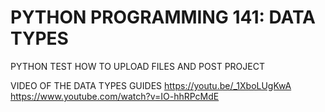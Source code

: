 # PYTHON PROGRAMMING 141: DATA TYPES
PYTHON TEST HOW TO UPLOAD FILES AND POST PROJECT

VIDEO OF THE DATA TYPES GUIDES
https://youtu.be/_1XboLUgKwA
https://www.youtube.com/watch?v=IO-hhRPcMdE
